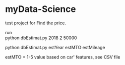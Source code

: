 # myData-Science
test project for Find the price. 

 
run </br> 
python dbEstimat.py 2018 2 50000

python dbEstimat.py estYear estMTO estMileage

estMTO = 1-5 value based on car' features, see CSV file 
